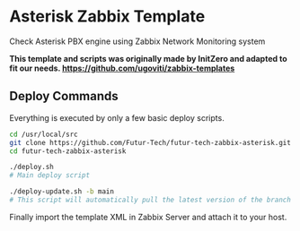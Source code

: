 # Asterisk Zabbix Template

Check Asterisk PBX engine using Zabbix Network Monitoring system

**This template and scripts was originally made by InitZero and adapted to fit our needs. https://github.com/ugoviti/zabbix-templates**

## Deploy Commands

Everything is executed by only a few basic deploy scripts. 

```bash
cd /usr/local/src
git clone https://github.com/Futur-Tech/futur-tech-zabbix-asterisk.git
cd futur-tech-zabbix-asterisk

./deploy.sh 
# Main deploy script

./deploy-update.sh -b main
# This script will automatically pull the latest version of the branch ("main" in the example) and relaunch itself if a new version is found. Then it will run deploy.sh. Also note that any additional arguments given to this script will be passed to the deploy.sh script.
```

Finally import the template XML in Zabbix Server and attach it to your host.